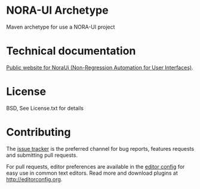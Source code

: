 # NORA-UI Archetype
Maven archetype for use a NORA-UI project

# Technical documentation

[Public website for NoraUi (Non-Regression Automation for User Interfaces)](https://noraui.github.io/).

# License

BSD, See License.txt for details

# Contributing

The [issue tracker](https://github.com/NoraUi/noraui-archetype/issues) is the preferred channel for bug reports, features requests and submitting pull requests.

For pull requests, editor preferences are available in the [editor config](.editorconfig) for easy use in common text editors. Read more and download plugins at <http://editorconfig.org>.
